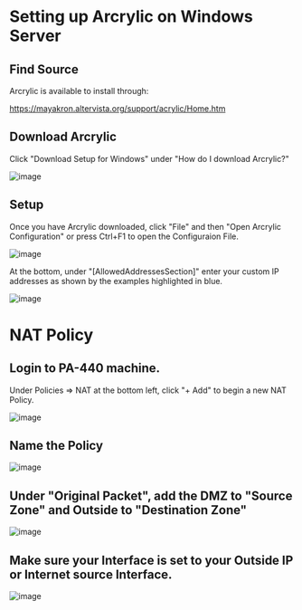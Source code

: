 # Setting up Arcrylic on Windows Server

## Find Source

Arcrylic is available to install through:

https://mayakron.altervista.org/support/acrylic/Home.htm

## Download Arcrylic

Click "Download Setup for Windows" under "How do I download Arcrylic?"

![image](https://user-images.githubusercontent.com/55543355/223294928-166262c3-30c6-4ea0-bf1d-cb8340a31ebe.png)

## Setup

Once you have Arcrylic downloaded, click "File" and then "Open Arcrylic Configuration" or press Ctrl+F1 to open the Configuraion File.

![image](https://user-images.githubusercontent.com/55543355/223299409-f1459512-1807-4ea6-a93d-973054b15d37.png)


At the bottom, under "[AllowedAddressesSection]" enter your custom IP addresses as shown by the examples highlighted in blue.

![image](https://user-images.githubusercontent.com/55543355/223296946-22c978ba-2d7f-4885-b53c-a0c4acccd828.png)

# NAT Policy

## Login to PA-440 machine.
Under Policies => NAT at the bottom left, click "+ Add" to begin a new NAT Policy.

![image](https://user-images.githubusercontent.com/55543355/223483093-a36a2d99-080e-4c1a-8b49-7016d3452e28.png)

## Name the Policy

![image](https://user-images.githubusercontent.com/55543355/223483355-3a34a6da-c8f2-46dc-8774-b116711e07b4.png)

## Under "Original Packet", add the DMZ to "Source Zone" and Outside to "Destination Zone"

![image](https://user-images.githubusercontent.com/55543355/223483673-b1d52c5a-377b-4d04-a22e-47748a8d0860.png)

## Make sure your Interface is set to your Outside IP or Internet source Interface.

![image](https://user-images.githubusercontent.com/55543355/223484504-a8526ec5-d9e4-4a69-aa9a-c3c413c7c316.png)


